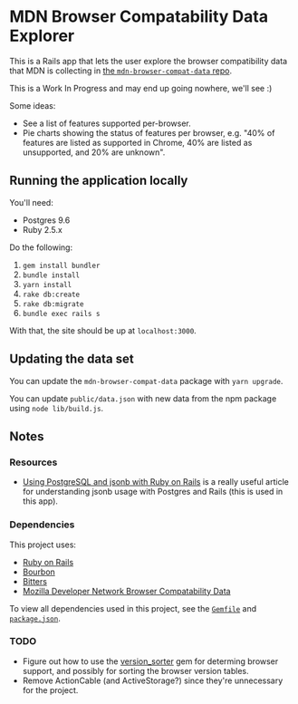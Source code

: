 # MDN Browser Compatability Data Explorer

This is a Rails app that lets the user explore the browser compatibility data that MDN is collecting in [the `mdn-browser-compat-data` repo](https://github.com/mdn/browser-compat-data).

This is a Work In Progress and may end up going nowhere, we'll see :)

Some ideas:

- See a list of features supported per-browser.
- Pie charts showing the status of features per browser, e.g. "40% of features are listed as supported in Chrome, 40% are listed as unsupported, and 20% are unknown".

## Running the application locally

You'll need:

- Postgres 9.6
- Ruby 2.5.x

Do the following:

1. `gem install bundler`
1. `bundle install`
1. `yarn install`
1. `rake db:create`
1. `rake db:migrate`
1. `bundle exec rails s`

With that, the site should be up at `localhost:3000`.

## Updating the data set

You can update the `mdn-browser-compat-data` package with `yarn upgrade`.

You can update `public/data.json` with new data from the npm package using `node lib/build.js`.

## Notes

### Resources

- [Using PostgreSQL and jsonb with Ruby on Rails](https://nandovieira.com/using-postgresql-and-jsonb-with-ruby-on-rails) is a really useful article for understanding jsonb usage with Postgres and Rails (this is used in this app). 

### Dependencies

This project uses:

- [Ruby on Rails](http://rubyonrails.org/)
- [Bourbon](https://www.bourbon.io/)
- [Bitters](https://bitters.bourbon.io/)
- [Mozilla Developer Network Browser Compatability Data](https://github.com/mdn/browser-compat-data)

To view all dependencies used in this project, see the [`Gemfile`](/Gemfile) and [`package.json`](package.json).

### TODO

- Figure out how to use the [version_sorter](https://github.com/github/version_sorter) gem for determing browser support, and possibly for sorting the browser version tables.
- Remove ActionCable (and ActiveStorage?) since they're unnecessary for the project.
